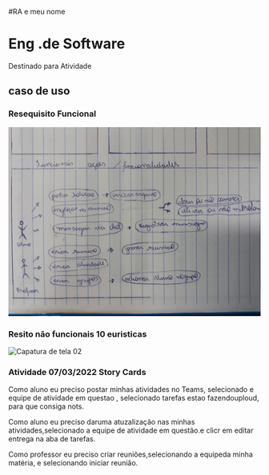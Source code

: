 
#RA e meu nome
# Eng .de Software
 Destinado para Atividade 
 

 
 

 
 ## caso de uso 
 
  ### Resequisito Funcional
 ![Requisitofuncional](Requisitofuncional.jpg)
 
 
 ### Resito não funcionais 10 euristicas
 
![Capatura de tela 02](https://github.com/Michaelfss/Eng-.de-Software/blob/main/Captura%20de%20tela%2002.png)

### Atividade 07/03/2022 Story Cards

Como aluno eu preciso postar minhas atividades no Teams, selecionado e equipe de atividade em questao , selecionado tarefas estao fazendouploud, para que consiga nots.

Como aluno eu preciso daruma atuzalização nas minhas atividades,selecionado a equipe de atividade em questão.e clicr em editar entrega na aba de tarefas.

Como professor eu preciso criar reuniões,selecionando a equipeda minha matéria, e selecionando iniciar reunião.

